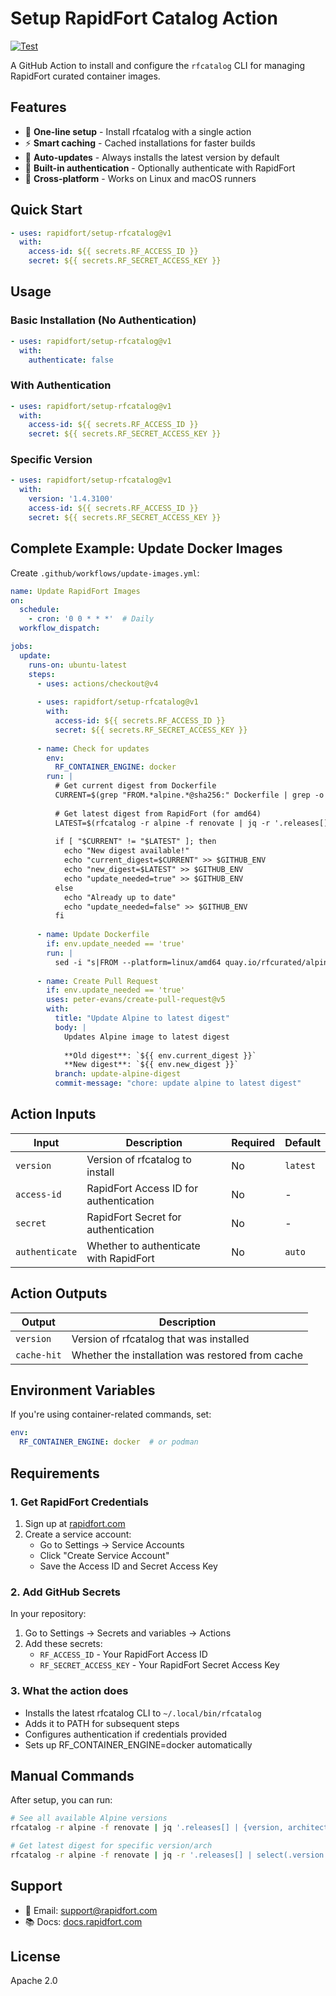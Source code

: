 # Setup RapidFort Catalog Action

[![Test](https://github.com/rapidfort/setup-rfcatalog/actions/workflows/test.yml/badge.svg)](https://github.com/rapidfort/setup-rfcatalog/actions/workflows/test.yml)

A GitHub Action to install and configure the `rfcatalog` CLI for managing RapidFort curated container images.

## Features

- 🚀 **One-line setup** - Install rfcatalog with a single action
- ⚡ **Smart caching** - Cached installations for faster builds  
- 🔄 **Auto-updates** - Always installs the latest version by default
- 🔐 **Built-in authentication** - Optionally authenticate with RapidFort
- 🎯 **Cross-platform** - Works on Linux and macOS runners

## Quick Start

```yaml
- uses: rapidfort/setup-rfcatalog@v1
  with:
    access-id: ${{ secrets.RF_ACCESS_ID }}
    secret: ${{ secrets.RF_SECRET_ACCESS_KEY }}
```

## Usage

### Basic Installation (No Authentication)

```yaml
- uses: rapidfort/setup-rfcatalog@v1
  with:
    authenticate: false
```

### With Authentication

```yaml
- uses: rapidfort/setup-rfcatalog@v1
  with:
    access-id: ${{ secrets.RF_ACCESS_ID }}
    secret: ${{ secrets.RF_SECRET_ACCESS_KEY }}
```

### Specific Version

```yaml
- uses: rapidfort/setup-rfcatalog@v1
  with:
    version: '1.4.3100'
    access-id: ${{ secrets.RF_ACCESS_ID }}
    secret: ${{ secrets.RF_SECRET_ACCESS_KEY }}
```

## Complete Example: Update Docker Images

Create `.github/workflows/update-images.yml`:

```yaml
name: Update RapidFort Images
on:
  schedule:
    - cron: '0 0 * * *'  # Daily
  workflow_dispatch:

jobs:
  update:
    runs-on: ubuntu-latest
    steps:
      - uses: actions/checkout@v4
      
      - uses: rapidfort/setup-rfcatalog@v1
        with:
          access-id: ${{ secrets.RF_ACCESS_ID }}
          secret: ${{ secrets.RF_SECRET_ACCESS_KEY }}
      
      - name: Check for updates
        env:
          RF_CONTAINER_ENGINE: docker
        run: |
          # Get current digest from Dockerfile
          CURRENT=$(grep "FROM.*alpine.*@sha256:" Dockerfile | grep -o "sha256:[a-f0-9]*" | cut -d: -f2)
          
          # Get latest digest from RapidFort (for amd64)
          LATEST=$(rfcatalog -r alpine -f renovate | jq -r '.releases[] | select(.version == "3.21-rfcurated" and .architecture == "amd64") | .digest' | head -1)
          
          if [ "$CURRENT" != "$LATEST" ]; then
            echo "New digest available!"
            echo "current_digest=$CURRENT" >> $GITHUB_ENV
            echo "new_digest=$LATEST" >> $GITHUB_ENV
            echo "update_needed=true" >> $GITHUB_ENV
          else
            echo "Already up to date"
            echo "update_needed=false" >> $GITHUB_ENV
          fi
      
      - name: Update Dockerfile
        if: env.update_needed == 'true'
        run: |
          sed -i "s|FROM --platform=linux/amd64 quay.io/rfcurated/alpine:3.21-rfcurated.*|FROM --platform=linux/amd64 quay.io/rfcurated/alpine:3.21-rfcurated@sha256:${{ env.new_digest }}|" Dockerfile
          
      - name: Create Pull Request
        if: env.update_needed == 'true'
        uses: peter-evans/create-pull-request@v5
        with:
          title: "Update Alpine to latest digest"
          body: |
            Updates Alpine image to latest digest
            
            **Old digest**: `${{ env.current_digest }}`
            **New digest**: `${{ env.new_digest }}`
          branch: update-alpine-digest
          commit-message: "chore: update alpine to latest digest"
```

## Action Inputs

| Input | Description | Required | Default |
|-------|-------------|----------|---------|
| `version` | Version of rfcatalog to install | No | `latest` |
| `access-id` | RapidFort Access ID for authentication | No | - |
| `secret` | RapidFort Secret for authentication | No | - |
| `authenticate` | Whether to authenticate with RapidFort | No | `auto` |

## Action Outputs

| Output | Description |
|--------|-------------|
| `version` | Version of rfcatalog that was installed |
| `cache-hit` | Whether the installation was restored from cache |

## Environment Variables

If you're using container-related commands, set:

```yaml
env:
  RF_CONTAINER_ENGINE: docker  # or podman
```

## Requirements

### 1. Get RapidFort Credentials

1. Sign up at [rapidfort.com](https://rapidfort.com)
2. Create a service account:
   - Go to Settings → Service Accounts
   - Click "Create Service Account"
   - Save the Access ID and Secret Access Key

### 2. Add GitHub Secrets

In your repository:
1. Go to Settings → Secrets and variables → Actions
2. Add these secrets:
   - `RF_ACCESS_ID` - Your RapidFort Access ID
   - `RF_SECRET_ACCESS_KEY` - Your RapidFort Secret Access Key

### 3. What the action does

- Installs the latest rfcatalog CLI to `~/.local/bin/rfcatalog`
- Adds it to PATH for subsequent steps
- Configures authentication if credentials provided
- Sets up RF_CONTAINER_ENGINE=docker automatically

## Manual Commands

After setup, you can run:

```bash
# See all available Alpine versions
rfcatalog -r alpine -f renovate | jq '.releases[] | {version, architecture, digest}'

# Get latest digest for specific version/arch
rfcatalog -r alpine -f renovate | jq -r '.releases[] | select(.version == "3.21-rfcurated" and .architecture == "amd64") | .digest'
```

## Support

- 📧 Email: support@rapidfort.com
- 📚 Docs: [docs.rapidfort.com](https://docs.rapidfort.com)

## License

Apache 2.0